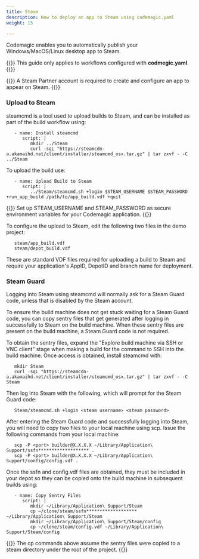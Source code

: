 ```yaml
---
title: Steam
description: How to deploy an app to Steam using codemagic.yaml
weight: 15

---
```


Codemagic enables you to automatically publish your Windows/MacOS/Linux desktop app to Steam.

{{<notebox>}}
This guide only applies to workflows configured with **codmegic.yaml**.
{{</notebox>}}

{{<notebox>}}
A Steam Partner account is required to create and configure an app to appear on Steam.
{{</notebox>}}

### Upload to Steam

steamcmd is a tool used to upload builds to Steam, and can be installed as part of the build workflow using:

```
   - name: Install steamcmd
      script: |
         mkdir ../Steam
         curl -sqL "https://steamcdn-a.akamaihd.net/client/installer/steamcmd_osx.tar.gz" | tar zxvf - -C ../Steam
```

To upload the build use:

```
   - name: Upload Build to Steam
      script: |
         ../Steam/steamcmd.sh +login $STEAM_USERNAME $STEAM_PASSWORD +run_app_build /path/to/app_build.vdf +quit 
```

{{<notebox>}}
Set up STEAM_USERNAME and STEAM_PASSWORD as secure environment variables for your Codemagic application.
{{</notebox>}}

To configure the upload to Steam, edit the following two files in the demo project:
```
   steam/app_build.vdf
   steam/depot_build.vdf
```

These are standard VDF files required for uploading a build to Steam and require your application's AppID, DepotID and branch name for deployment.

### Steam Guard

Logging into Steam using steamcmd will normally ask for a Steam Guard code, unless that is disabled by the Steam account.

To ensure the build machine does not get stuck waiting for a Steam Guard code, you can copy sentry files that get generated after logging in successfully to Steam on the build machine. When these sentry files are present on the build machine, a Steam Guard code is not required.

To obtain the sentry files, expand the "Explore build machine via SSH or VNC client" stage when making a build for the command to SSH into the build machine.  Once access is obtained, install steamcmd with:

```
   mkdir Steam
   curl -sqL "https://steamcdn-a.akamaihd.net/client/installer/steamcmd_osx.tar.gz" | tar zxvf - -C Steam
```

Then log into Steam with the following, which will prompt for the Steam Guard code:
```
   Steam/steamcmd.sh +login <steam username> <steam password>
```

After entering the Steam Guard code and successfully logging into Steam, you will need to copy two files to your local machine using scp.  Issue the following commands from your local machine:
```
   scp -P <port> builder@X.X.X.X ~/Library/Application\ Support/ssfn******************* .
   scp -P <port> builder@X.X.X.X ~/Library/Application\ Support/config/config.vdf .
```

Once the ssfn and config.vdf files are obtained, they must be included in your depot so they can be copied onto the build machine in subsequent builds using:
```
   - name: Copy Sentry Files
      script: |
         mkdir ~/Library/Application\ Support/Steam
         cp ~/clone/steam/ssfn******************* ~/Library/Application\ Support/Steam
         mkdir ~/Library/Application\ Support/Steam/config
         cp ~/clone/steam/config.vdf ~/Library/Application\ Support/Steam/config        
```

{{<notebox>}}
The cp commands above assume the sentry files were copied to a steam directory under the root of the project.
{{</notebox>}}